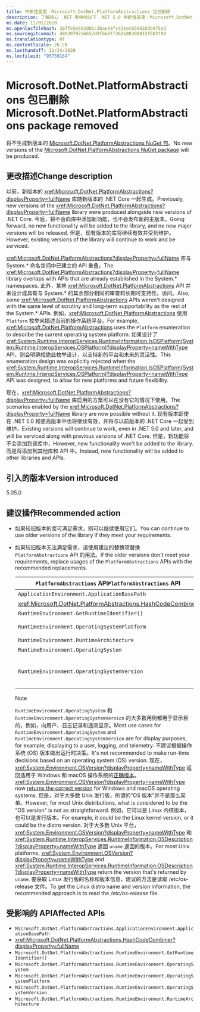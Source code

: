 ```yaml
---
title: 中断性变更：Microsoft.DotNet.PlatformAbstractions 包已删除
description: 了解核心 .NET 库中的以下 .NET 5.0 中断性变更：Microsoft.DotNet.PlatformAbstractions 包已删除。
ms.date: 11/01/2020
ms.openlocfilehash: 38ffe5e592d01c3bae14fc41becb594283b975a3
ms.sourcegitcommit: d8020797a6657d0fbbdff362b80300815f682f94
ms.translationtype: HT
ms.contentlocale: zh-CN
ms.lasthandoff: 11/24/2020
ms.locfileid: "95759164"
---
```

# <a name="microsoftdotnetplatformabstractions-package-removed"></a><span data-ttu-id="6d701-103">Microsoft.DotNet.PlatformAbstractions 包已删除</span><span class="sxs-lookup"><span data-stu-id="6d701-103">Microsoft.DotNet.PlatformAbstractions package removed</span></span>

<span data-ttu-id="6d701-104">将不生成新版本的 [Microsoft.DotNet.PlatformAbstractions NuGet 包](https://www.nuget.org/packages/Microsoft.DotNet.PlatformAbstractions/)。</span><span class="sxs-lookup"><span data-stu-id="6d701-104">No new versions of the [Microsoft.DotNet.PlatformAbstractions NuGet package](https://www.nuget.org/packages/Microsoft.DotNet.PlatformAbstractions/) will be produced.</span></span>

## <a name="change-description"></a><span data-ttu-id="6d701-105">更改描述</span><span class="sxs-lookup"><span data-stu-id="6d701-105">Change description</span></span>

<span data-ttu-id="6d701-106">以前，新版本的 <xref:Microsoft.DotNet.PlatformAbstractions?displayProperty=fullName> 库随新版本的 .NET Core 一起生成。</span><span class="sxs-lookup"><span data-stu-id="6d701-106">Previously, new versions of the <xref:Microsoft.DotNet.PlatformAbstractions?displayProperty=fullName> library were produced alongside new versions of .NET Core.</span></span> <span data-ttu-id="6d701-107">今后，将不会向库中添加新功能，也不会发布新的主版本。</span><span class="sxs-lookup"><span data-stu-id="6d701-107">Going forward, no new functionality will be added to the library, and no new major versions will be released.</span></span> <span data-ttu-id="6d701-108">但是，现有版本的库将继续有效并受到维护。</span><span class="sxs-lookup"><span data-stu-id="6d701-108">However, existing versions of the library will continue to work and be serviced.</span></span>

<span data-ttu-id="6d701-109"><xref:Microsoft.DotNet.PlatformAbstractions?displayProperty=fullName> 库与 System.\* 命名空间中已建立的 API 重叠。</span><span class="sxs-lookup"><span data-stu-id="6d701-109">The <xref:Microsoft.DotNet.PlatformAbstractions?displayProperty=fullName> library overlaps with APIs that are already established in the System.\* namespaces.</span></span> <span data-ttu-id="6d701-110">此外，某些 <xref:Microsoft.DotNet.PlatformAbstractions> API 并未设计成具有与 System.\* 的其余部分相同的审查和长期可支持性。访问。</span><span class="sxs-lookup"><span data-stu-id="6d701-110">Also, some <xref:Microsoft.DotNet.PlatformAbstractions> APIs weren't designed with the same level of scrutiny and long-term supportability as the rest of the System.\* APIs.</span></span> <span data-ttu-id="6d701-111">例如，<xref:Microsoft.DotNet.PlatformAbstractions> 使用 `Platform` 枚举来描述当前的操作系统平台。</span><span class="sxs-lookup"><span data-stu-id="6d701-111">For example, <xref:Microsoft.DotNet.PlatformAbstractions> uses the `Platform` enumeration to describe the current operating system platform.</span></span> <span data-ttu-id="6d701-112">如果设计了 <xref:System.Runtime.InteropServices.RuntimeInformation.IsOSPlatform(System.Runtime.InteropServices.OSPlatform)?displayProperty=nameWithType> API，则会明确拒绝此枚举设计，以支持新的平台和未来的灵活性。</span><span class="sxs-lookup"><span data-stu-id="6d701-112">This enumeration design was explicitly rejected when the <xref:System.Runtime.InteropServices.RuntimeInformation.IsOSPlatform(System.Runtime.InteropServices.OSPlatform)?displayProperty=nameWithType> API was designed, to allow for new platforms and future flexibility.</span></span>

<span data-ttu-id="6d701-113">现在，<xref:Microsoft.DotNet.PlatformAbstractions?displayProperty=fullName> 库启用的方案可以在没有它的情况下使用。</span><span class="sxs-lookup"><span data-stu-id="6d701-113">The scenarios enabled by the <xref:Microsoft.DotNet.PlatformAbstractions?displayProperty=fullName> library are now possible without it.</span></span> <span data-ttu-id="6d701-114">现有版本即使在 .NET 5.0 和更高版本中也将继续有效，并将与以前版本的 .NET Core 一起受到维护。</span><span class="sxs-lookup"><span data-stu-id="6d701-114">Existing versions will continue to work, even in .NET 5.0 and later, and will be serviced along with previous versions of .NET Core.</span></span> <span data-ttu-id="6d701-115">但是，新功能将不会添加到该库中，</span><span class="sxs-lookup"><span data-stu-id="6d701-115">However, new functionality won't be added to the library.</span></span> <span data-ttu-id="6d701-116">而是将添加到其他库和 API 中。</span><span class="sxs-lookup"><span data-stu-id="6d701-116">Instead, new functionality will be added to other libraries and APIs.</span></span>

## <a name="version-introduced"></a><span data-ttu-id="6d701-117">引入的版本</span><span class="sxs-lookup"><span data-stu-id="6d701-117">Version introduced</span></span>

<span data-ttu-id="6d701-118">5.0</span><span class="sxs-lookup"><span data-stu-id="6d701-118">5.0</span></span>

## <a name="recommended-action"></a><span data-ttu-id="6d701-119">建议操作</span><span class="sxs-lookup"><span data-stu-id="6d701-119">Recommended action</span></span>

- <span data-ttu-id="6d701-120">如果较旧版本的库可满足需求，则可以继续使用它们。</span><span class="sxs-lookup"><span data-stu-id="6d701-120">You can continue to use older versions of the library if they meet your requirements.</span></span>

- <span data-ttu-id="6d701-121">如果较旧版本无法满足需求，请使用建议的替换项替换 `PlatformAbstractions` API 的用法。</span><span class="sxs-lookup"><span data-stu-id="6d701-121">If the older versions don't meet your requirements, replace usages of the `PlatformAbstractions` APIs with the recommended replacements.</span></span>

  | <span data-ttu-id="6d701-122">`PlatformAbstractions` API</span><span class="sxs-lookup"><span data-stu-id="6d701-122">`PlatformAbstractions` API</span></span> | <span data-ttu-id="6d701-123">推荐的替换控件</span><span class="sxs-lookup"><span data-stu-id="6d701-123">Recommended replacement</span></span> |
  |-|-|
  | `ApplicationEnvironment.ApplicationBasePath` | <xref:System.AppContext.BaseDirectory?displayProperty=nameWithType> |
  | <xref:Microsoft.DotNet.PlatformAbstractions.HashCodeCombiner> | <xref:System.HashCode?displayProperty=nameWithType> |
  | `RuntimeEnvironment.GetRuntimeIdentifier()` | <xref:System.Runtime.InteropServices.RuntimeInformation.RuntimeIdentifier?displayProperty=nameWithType> |
  | `RuntimeEnvironment.OperatingSystemPlatform` | <xref:System.Runtime.InteropServices.RuntimeInformation.IsOSPlatform(System.Runtime.InteropServices.OSPlatform)?displayProperty=nameWithType> |
  | `RuntimeEnvironment.RuntimeArchitecture` | <xref:System.Runtime.InteropServices.RuntimeInformation.ProcessArchitecture?displayProperty=nameWithType> |
  | `RuntimeEnvironment.OperatingSystem` | <xref:System.Runtime.InteropServices.RuntimeInformation.OSDescription?displayProperty=nameWithType> |
  | `RuntimeEnvironment.OperatingSystemVersion` | <span data-ttu-id="6d701-124"><xref:System.Runtime.InteropServices.RuntimeInformation.OSDescription?displayProperty=nameWithType> 和 <xref:System.Environment.OSVersion?displayProperty=nameWithType></span><span class="sxs-lookup"><span data-stu-id="6d701-124"><xref:System.Runtime.InteropServices.RuntimeInformation.OSDescription?displayProperty=nameWithType> and <xref:System.Environment.OSVersion?displayProperty=nameWithType></span></span> |

  > [!NOTE]
  > <span data-ttu-id="6d701-125">`RuntimeEnvironment.OperatingSystem` 和 `RuntimeEnvironment.OperatingSystemVersion` 的大多数用例都用于显示目的，例如，向用户、日志记录和遥测显示。</span><span class="sxs-lookup"><span data-stu-id="6d701-125">Most use cases for `RuntimeEnvironment.OperatingSystem` and `RuntimeEnvironment.OperatingSystemVersion` are for display purposes, for example, displaying to a user, logging, and telemetry.</span></span> <span data-ttu-id="6d701-126">不建议根据操作系统 (OS) 版本做出运行时决策。</span><span class="sxs-lookup"><span data-stu-id="6d701-126">It's not recommended to make run-time decisions based on an operating system (OS) version.</span></span> <span data-ttu-id="6d701-127">现在，<xref:System.Environment.OSVersion?displayProperty=nameWithType> 返回适用于 Windows 和 macOS 操作系统的[正确版本](environment-osversion-returns-correct-version.md)。</span><span class="sxs-lookup"><span data-stu-id="6d701-127"><xref:System.Environment.OSVersion?displayProperty=nameWithType> now [returns the correct version](environment-osversion-returns-correct-version.md) for Windows and macOS operating systems.</span></span> <span data-ttu-id="6d701-128">但是，对于大多数 Unix 发行版，所谓的“OS 版本”并不是那么简单。</span><span class="sxs-lookup"><span data-stu-id="6d701-128">However, for most Unix distributions, what is considered to be the "OS version" is not as straightforward.</span></span> <span data-ttu-id="6d701-129">例如，它可以是 Linux 内核版本，也可以是发行版本。</span><span class="sxs-lookup"><span data-stu-id="6d701-129">For example, it could be the Linux kernel version, or it could be the distro version.</span></span> <span data-ttu-id="6d701-130">对于大多数 Unix 平台，<xref:System.Environment.OSVersion?displayProperty=nameWithType> 和 <xref:System.Runtime.InteropServices.RuntimeInformation.OSDescription?displayProperty=nameWithType> 返回 `uname` 返回的版本。</span><span class="sxs-lookup"><span data-stu-id="6d701-130">For most Unix platforms, <xref:System.Environment.OSVersion?displayProperty=nameWithType> and <xref:System.Runtime.InteropServices.RuntimeInformation.OSDescription?displayProperty=nameWithType> return the version that's returned by `uname`.</span></span> <span data-ttu-id="6d701-131">要获取 Linux 发行版的名称和版本信息，建议的方法是读取 /etc/os-release 文件。</span><span class="sxs-lookup"><span data-stu-id="6d701-131">To get the Linux distro name and version information, the recommended approach is to read the */etc/os-release* file.</span></span>

## <a name="affected-apis"></a><span data-ttu-id="6d701-132">受影响的 API</span><span class="sxs-lookup"><span data-stu-id="6d701-132">Affected APIs</span></span>

- `Microsoft.DotNet.PlatformAbstractions.ApplicationEnvironment.ApplicationBasePath`
- <xref:Microsoft.DotNet.PlatformAbstractions.HashCodeCombiner?displayProperty=fullName>
- `Microsoft.DotNet.PlatformAbstractions.RuntimeEnvironment.GetRuntimeIdentifier()`
- `Microsoft.DotNet.PlatformAbstractions.RuntimeEnvironment.OperatingSystem`
- `Microsoft.DotNet.PlatformAbstractions.RuntimeEnvironment.OperatingSystemPlatform`
- `Microsoft.DotNet.PlatformAbstractions.RuntimeEnvironment.OperatingSystemVersion`
- `Microsoft.DotNet.PlatformAbstractions.RuntimeEnvironment.RuntimeArchitecture`

<!--

### Category

Core .NET libraries

### Affected APIs

- `P:Microsoft.DotNet.PlatformAbstractions.ApplicationEnvironment.ApplicationBasePath`
- `T:Microsoft.DotNet.PlatformAbstractions.HashCodeCombiner`
- `M:Microsoft.DotNet.PlatformAbstractions.RuntimeEnvironment.GetRuntimeIdentifier`
- `P:Microsoft.DotNet.PlatformAbstractions.RuntimeEnvironment.OperatingSystem`
- `P:Microsoft.DotNet.PlatformAbstractions.RuntimeEnvironment.OperatingSystemPlatform`
- `P:Microsoft.DotNet.PlatformAbstractions.RuntimeEnvironment.OperatingSystemVersion`
- `P:Microsoft.DotNet.PlatformAbstractions.RuntimeEnvironment.RuntimeArchitecture`

-->
